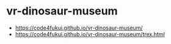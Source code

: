# vr-dinosaur-museum
 
- https://code4fukui.github.io/vr-dinosaur-museum/
- https://code4fukui.github.io/vr-dinosaur-museum/trex.html


